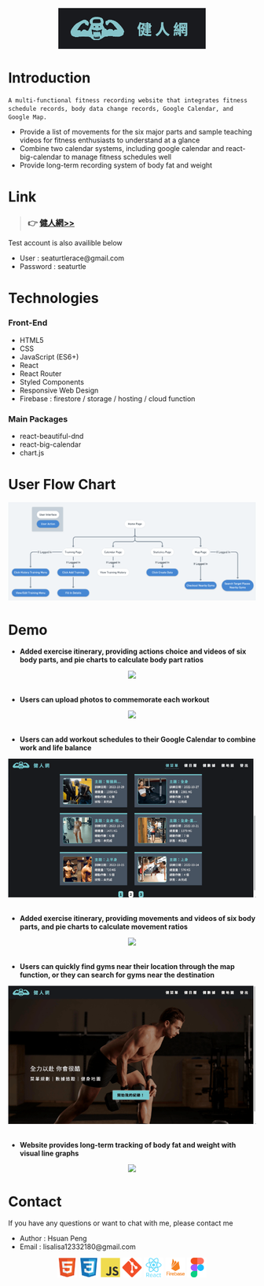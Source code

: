 <div align="center" margin-bottom="20px">
  <img src="https://github.com/HsuanPeng/Fitness/blob/master/src/images/logo_darkbackground.png" width="300"/>
</div>

# Introduction

`A multi-functional fitness recording website that integrates fitness schedule records, body data change
records, Google Calendar, and Google Map.`
<ul>
<li>Provide a list of movements for the six major parts and sample teaching videos for fitness enthusiasts to understand at a glance</li>
<li>Combine two calendar systems, including google calendar and react-big-calendar to manage fitness schedules well</li>
<li>Provide long-term recording system of body fat and weight</li>
</ul>

# Link

> ### **:point_right: <a href="https://fitness2-d4aaf.firebaseapp.com/">健人網>></a>**

Test account is also availible below

<ul>
<li>User : seaturtlerace@gmail.com</li>
<li>Password : seaturtle</li>
</ul>


# Technologies

### Front-End
<ul>
<li>HTML5</li>
<li>CSS</li>
<li>JavaScript (ES6+)</li>
<li>React</li>
<li>React Router</li>
<li>Styled Components</li>
<li>Responsive Web Design</li>
<li>Firebase : firestore / storage / hosting / cloud function</li>
</ul>

### Main Packages
<ul>
<li>react-beautiful-dnd</li>
<li>react-big-calendar</li>
<li>chart.js</li>
</ul>

# User Flow Chart

<div align="center">
  <img src="https://github.com/HsuanPeng/Fitness/blob/master/src/images/user%20flow.png" />
</div>

# Demo

+ **Added exercise itinerary, providing actions choice and videos of six body parts, and pie charts to calculate body part ratios**
<div align="center">
  <img src="https://github.com/HsuanPeng/Fitness/blob/master/src/images/%E6%96%B0%E5%A2%9E%E8%8F%9C%E5%96%AE.gif" />
</div>

<br/>

+ **Users can upload photos to commemorate each workout**
<div align="center">
  <img src="https://github.com/HsuanPeng/Fitness/blob/master/src/images/%E4%B8%8A%E5%82%B3%E7%85%A7%E7%89%87.gif" />
</div>

<br/>

+ **Users can add workout schedules to their Google Calendar to combine work and life balance**
<div align="center">
  <img src="https://github.com/HsuanPeng/Fitness/blob/master/src/images/%E5%8A%A0%E5%85%A5google%E6%97%A5%E6%9B%86.gif" />
</div>

<br/>

+ **Added exercise itinerary, providing movements and videos of six body parts, and pie charts to calculate movement ratios**
<div align="center">
  <img src="https://github.com/HsuanPeng/Fitness/blob/master/src/images/%E5%9C%B0%E5%9C%96.gif" />
</div>

<br/>

+ **Users can quickly find gyms near their location through the map function, or they can search for gyms near the destination**
<div align="center">
  <img src="https://github.com/HsuanPeng/Fitness/blob/master/src/images/%E5%A2%9E%E5%8A%A0%E8%BA%AB%E9%AB%94%E6%95%B8%E6%93%9A.gif" />
</div>

<br/>

+ **Website provides long-term tracking of body fat and weight with visual line graphs**
<div align="center">
  <img src="https://github.com/HsuanPeng/Fitness/blob/master/src/images/%E7%B6%B2%E7%AB%99%E6%97%A5%E6%9B%86.gif" />
</div>

# Contact

If you have any questions or want to chat with me, please contact me<br/>
<ul>
<li>Author : Hsuan Peng</li>
<li>Email : lisalisa12332180@gmail.com</li>
</ul>

<div align="center">
  <img src="https://github.com/devicons/devicon/blob/master/icons/html5/html5-original.svg" width="40"/>
    <img src="https://github.com/devicons/devicon/blob/master/icons/css3/css3-original.svg" width="40"/>
        <img src="https://github.com/devicons/devicon/blob/master/icons/javascript/javascript-original.svg" width="40"/>
          <img src="https://github.com/devicons/devicon/blob/master/icons/git/git-original.svg" width="40"/>
  <img src="https://github.com/devicons/devicon/blob/master/icons/react/react-original-wordmark.svg" width="40"/>
     <img src="https://github.com/devicons/devicon/blob/master/icons/firebase/firebase-plain-wordmark.svg" width="40"/>
  <img src="https://github.com/devicons/devicon/blob/master/icons/figma/figma-original.svg" width="40"/>
</div>



